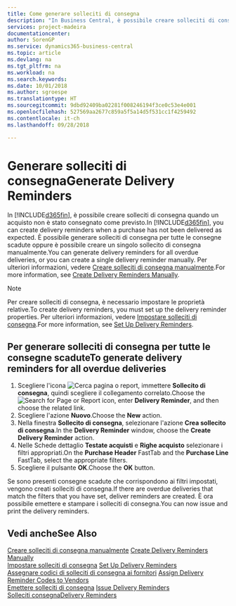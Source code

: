 ```yaml
---
title: Come generare solleciti di consegna
description: "In Business Central, è possibile creare solleciti di consegna quando un acquisto non è stato consegnato come previsto. È possibile generare solleciti di consegna per tutte le consegne scadute oppure è possibile creare un singolo sollecito di consegna manualmente."
services: project-madeira
documentationcenter: 
author: SorenGP
ms.service: dynamics365-business-central
ms.topic: article
ms.devlang: na
ms.tgt_pltfrm: na
ms.workload: na
ms.search.keywords: 
ms.date: 10/01/2018
ms.author: sgroespe
ms.translationtype: HT
ms.sourcegitcommit: 9dbd92409ba02281f008246194f3ce0c53e4e001
ms.openlocfilehash: 527569aa2677c859a5f5a14d5f531cc1f4259492
ms.contentlocale: it-ch
ms.lasthandoff: 09/28/2018

---
```

# <a name="generate-delivery-reminders"></a><span data-ttu-id="57273-104">Generare solleciti di consegna</span><span class="sxs-lookup"><span data-stu-id="57273-104">Generate Delivery Reminders</span></span>
<span data-ttu-id="57273-105">In [!INCLUDE[d365fin](../../includes/d365fin_md.md)], è possibile creare solleciti di consegna quando un acquisto non è stato consegnato come previsto.</span><span class="sxs-lookup"><span data-stu-id="57273-105">In [!INCLUDE[d365fin](../../includes/d365fin_md.md)], you can create delivery reminders when a purchase has not been delivered as expected.</span></span> <span data-ttu-id="57273-106">È possibile generare solleciti di consegna per tutte le consegne scadute oppure è possibile creare un singolo sollecito di consegna manualmente.</span><span class="sxs-lookup"><span data-stu-id="57273-106">You can generate delivery reminders for all overdue deliveries, or you can create a single delivery reminder manually.</span></span> <span data-ttu-id="57273-107">Per ulteriori informazioni, vedere [Creare solleciti di consegna manualmente](how-to-create-delivery-reminders-manually.md).</span><span class="sxs-lookup"><span data-stu-id="57273-107">For more information, see [Create Delivery Reminders Manually](how-to-create-delivery-reminders-manually.md).</span></span>  

> [!NOTE]  
>  <span data-ttu-id="57273-108">Per creare solleciti di consegna, è necessario impostare le proprietà relative.</span><span class="sxs-lookup"><span data-stu-id="57273-108">To create delivery reminders, you must set up the delivery reminder properties.</span></span> <span data-ttu-id="57273-109">Per ulteriori informazioni, vedere [Impostare solleciti di consegna](how-to-set-up-delivery-reminders.md).</span><span class="sxs-lookup"><span data-stu-id="57273-109">For more information, see [Set Up Delivery Reminders](how-to-set-up-delivery-reminders.md).</span></span>  

## <a name="to-generate-delivery-reminders-for-all-overdue-deliveries"></a><span data-ttu-id="57273-110">Per generare solleciti di consegna per tutte le consegne scadute</span><span class="sxs-lookup"><span data-stu-id="57273-110">To generate delivery reminders for all overdue deliveries</span></span>  

1.  <span data-ttu-id="57273-111">Scegliere l'icona ![Cerca pagina o report](../../media/ui-search/search_small.png "icona Cerca pagina o report"), immettere **Sollecito di consegna**, quindi scegliere il collegamento correlato.</span><span class="sxs-lookup"><span data-stu-id="57273-111">Choose the ![Search for Page or Report](../../media/ui-search/search_small.png "Search for Page or Report icon") icon, enter **Delivery Reminder**, and then choose the related link.</span></span>  
2.  <span data-ttu-id="57273-112">Scegliere l'azione **Nuovo**.</span><span class="sxs-lookup"><span data-stu-id="57273-112">Choose the **New** action.</span></span>  
3.  <span data-ttu-id="57273-113">Nella finestra **Sollecito di consegna**, selezionare l'azione **Crea sollecito di consegna**.</span><span class="sxs-lookup"><span data-stu-id="57273-113">In the **Delivery Reminder** window, choose the **Create Delivery Reminder** action.</span></span>  
4.  <span data-ttu-id="57273-114">Nelle Schede dettaglio **Testate acquisti** e **Righe acquisto** selezionare i filtri appropriati.</span><span class="sxs-lookup"><span data-stu-id="57273-114">On the **Purchase Header** FastTab and the **Purchase Line** FastTab, select the appropriate filters.</span></span>  
5.  <span data-ttu-id="57273-115">Scegliere il pulsante **OK**.</span><span class="sxs-lookup"><span data-stu-id="57273-115">Choose the **OK** button.</span></span>  

<span data-ttu-id="57273-116">Se sono presenti consegne scadute che corrispondono ai filtri impostati, vengono creati solleciti di consegna.</span><span class="sxs-lookup"><span data-stu-id="57273-116">If there are overdue deliveries that match the filters that you have set, deliver reminders are created.</span></span> <span data-ttu-id="57273-117">È ora possibile emettere e stampare i solleciti di consegna.</span><span class="sxs-lookup"><span data-stu-id="57273-117">You can now issue and print the delivery reminders.</span></span>  

## <a name="see-also"></a><span data-ttu-id="57273-118">Vedi anche</span><span class="sxs-lookup"><span data-stu-id="57273-118">See Also</span></span>  
 <span data-ttu-id="57273-119">[Creare solleciti di consegna manualmente](how-to-create-delivery-reminders-manually.md) </span><span class="sxs-lookup"><span data-stu-id="57273-119">[Create Delivery Reminders Manually](how-to-create-delivery-reminders-manually.md) </span></span>  
 <span data-ttu-id="57273-120">[Impostare solleciti di consegna](how-to-set-up-delivery-reminders.md) </span><span class="sxs-lookup"><span data-stu-id="57273-120">[Set Up Delivery Reminders](how-to-set-up-delivery-reminders.md) </span></span>  
 <span data-ttu-id="57273-121">[Assegnare codici di solleciti di consegna ai fornitori](how-to-assign-delivery-reminder-codes-to-vendors.md) </span><span class="sxs-lookup"><span data-stu-id="57273-121">[Assign Delivery Reminder Codes to Vendors](how-to-assign-delivery-reminder-codes-to-vendors.md) </span></span>  
 <span data-ttu-id="57273-122">[Emettere solleciti di consegna](how-to-issue-delivery-reminders.md) </span><span class="sxs-lookup"><span data-stu-id="57273-122">[Issue Delivery Reminders](how-to-issue-delivery-reminders.md) </span></span>  
 [<span data-ttu-id="57273-123">Solleciti consegna</span><span class="sxs-lookup"><span data-stu-id="57273-123">Delivery Reminders</span></span>](delivery-reminders.md)

